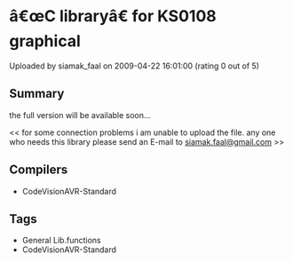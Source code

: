 # â€œC libraryâ€ for KS0108 graphical

Uploaded by siamak_faal on 2009-04-22 16:01:00 (rating 0 out of 5)

## Summary

the full version will be available soon...


<< for some connection problems i am unable to upload the file. any one who needs this library please send an E-mail to [siamak.faal@gmail.com](mailto:siamak.faal@gmail.com) >>

## Compilers

- CodeVisionAVR-Standard

## Tags

- General Lib.functions
- CodeVisionAVR-Standard
